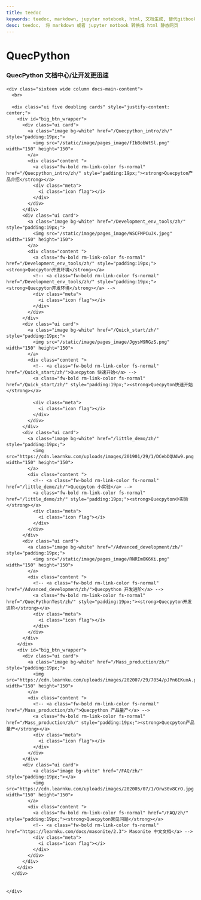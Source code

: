 ```yaml
---
title: teedoc
keywords: teedoc, markdown, jupyter notebook, html, 文档生成, 替代gitbook, 网站生成, 静态网站, 文档网站生成, 多文档
desc: teedoc， 将 markdown 或者 jupyter notbook 转换成 html 静态网页
---
```



<div id="home_page">
  <div>
    <h1><span>QuecPython</span></h1>
    <h3>QuecPython 文档中心/让开发更迅速</h3>
  </div>
  <div class="ui centered grid container stackable" style="margin-bottom: 80px;min-height:380px">

    <div class="sixteen wide column docs-main-content">
      <br>

      <div class="ui five doubling cards" style="justify-content: center;">
        <div id="big_btn_wrapper">
          <div class="ui card">
            <a class="image bg-white" href="/Quecpython_intro/zh/" style="padding:19px;">
              <img src="/static/image/pages_image/fIbBobWtSl.png" width="150" height="150">
            </a>
            <div class="content ">
              <a class="fw-bold rm-link-color fs-normal" href="/Quecpython_intro/zh/" style="padding:19px;"><strong>Quecpyton产品介绍</strong></a>
              <div class="meta">
                <i class="icon flag"></i>
              </div>
            </div>
          </div>
          <div class="ui card">
            <a class="image bg-white" href="/Development_env_tools/zh/" style="padding:19px;">
              <img src="/static/image/pages_image/WSCFMPCuJK.jpeg" width="150" height="150">
            </a>
            <div class="content ">
              <a class="fw-bold rm-link-color fs-normal" href="/Development_env_tools/zh/" style="padding:19px;"><strong>Quecpyton开发环境</strong></a>
              <!-- <a class="fw-bold rm-link-color fs-normal" href="/Development_env_tools/zh/" style="padding:19px;"><strong>Quecpyton开发环境</strong></a> -->
              <div class="meta">
                <i class="icon flag"></i>
              </div>
            </div>
          </div>
          <div class="ui card">
            <a class="image bg-white" href="/Quick_start/zh/" style="padding:19px;">
              <img src="/static/image/pages_image/JgysW9RGzS.png" width="150" height="150">
            </a>
            <div class="content ">
              <!-- <a class="fw-bold rm-link-color fs-normal" href="/Quick_start/zh/">Quecpyton 快速开始</a> -->
              <a class="fw-bold rm-link-color fs-normal" href="/Quick_start/zh/" style="padding:19px;"><strong>Quecpyton快速开始</strong></a>

              <div class="meta">
                <i class="icon flag"></i>
              </div>
            </div>
          </div>
          <div class="ui card">
            <a class="image bg-white" href="/little_demo/zh/" style="padding:19px;">
              <img src="https://cdn.learnku.com/uploads/images/201901/29/1/DCebDQUdw9.png!/both/300x300" width="150" height="150">
            </a>
            <div class="content ">
              <!-- <a class="fw-bold rm-link-color fs-normal" href="/little_demo/zh/">Quecpyton 小实验</a> -->
              <a class="fw-bold rm-link-color fs-normal" href="/little_demo/zh/" style="padding:19px;"><strong>Quecpyton小实验</strong></a>
              <div class="meta">
                <i class="icon flag"></i>
              </div>
            </div>
          </div>
          <div class="ui card">
            <a class="image bg-white" href="/Advanced_development/zh/" style="padding:19px;">
              <img src="/static/image/pages_image/RNRImOK6Ki.png" width="150" height="150">
            </a>
            <div class="content ">
              <!-- <a class="fw-bold rm-link-color fs-normal" href="/Advanced_development/zh/">Quecpython 开发进阶</a> -->
              <a class="fw-bold rm-link-color fs-normal" href="/QuecPythonTest/zh/" style="padding:19px;"><strong>Quecpyton开发进阶</strong></a>
              <div class="meta">
                <i class="icon flag"></i>
              </div>
            </div>
          </div>
        </div>
        <div id="big_btn_wrapper">
          <div class="ui card">
            <a class="image bg-white" href="/Mass_production/zh/" style="padding:19px;">
              <img src="https://cdn.learnku.com/uploads/images/202007/29/7054/pJPn6EKuxA.png!/both/300x300" width="150" height="150">
            </a>
            <div class="content ">
              <!-- <a class="fw-bold rm-link-color fs-normal" href="/Mass_production/zh/">Quecpython 产品量产</a> -->
              <a class="fw-bold rm-link-color fs-normal" href="/Mass_production/zh/" style="padding:19px;"><strong>Quecpyton产品量产</strong></a>
              <div class="meta">
                <i class="icon flag"></i>
              </div>
            </div>
          </div>
          <div class="ui card">
              <a class="image bg-white" href="/FAQ/zh/" style="padding:19px;"></a>
              <img src="https://cdn.learnku.com/uploads/images/202005/07/1/Orw30v8CrO.jpg!/both/300x300" width="150" height="150">
            </a>
            <div class="content ">
              <a class="fw-bold rm-link-color fs-normal" href="/FAQ/zh/" style="padding:19px;"><strong>Quecpyton常见问题</strong></a>
              <!-- <a class="fw-bold rm-link-color fs-normal" href="https://learnku.com/docs/masonite/2.3"> Masonite 中文文档</a> -->
              <div class="meta">
                <i class="icon flag"></i>
              </div>
            </div>
          </div>
        </div>
      </div>


    </div>

  </div>
</div>